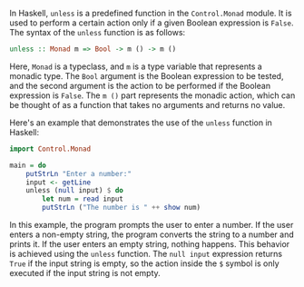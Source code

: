 In Haskell, `unless` is a predefined function in the `Control.Monad` module. It is used to perform a certain action only if a given Boolean expression is `False`. The syntax of the `unless` function is as follows:

```haskell
unless :: Monad m => Bool -> m () -> m ()
```

Here, `Monad` is a typeclass, and `m` is a type variable that represents a monadic type. The `Bool` argument is the Boolean expression to be tested, and the second argument is the action to be performed if the Boolean expression is `False`. The `m ()` part represents the monadic action, which can be thought of as a function that takes no arguments and returns no value.

Here's an example that demonstrates the use of the `unless` function in Haskell:

```haskell
import Control.Monad

main = do
    putStrLn "Enter a number:"
    input <- getLine
    unless (null input) $ do
        let num = read input
        putStrLn ("The number is " ++ show num)
```

In this example, the program prompts the user to enter a number. If the user enters a non-empty string, the program converts the string to a number and prints it. If the user enters an empty string, nothing happens. This behavior is achieved using the `unless` function. The `null input` expression returns `True` if the input string is empty, so the action inside the `$` symbol is only executed if the input string is not empty.
